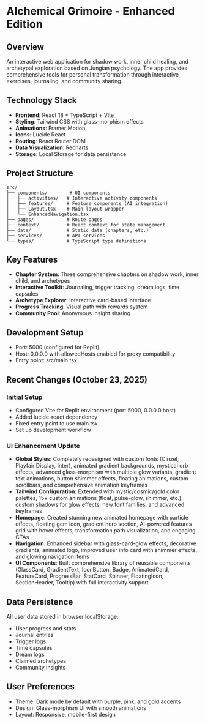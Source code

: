 # Alchemical Grimoire - Enhanced Edition

## Overview
An interactive web application for shadow work, inner child healing, and archetypal exploration based on Jungian psychology. The app provides comprehensive tools for personal transformation through interactive exercises, journaling, and community sharing.

## Technology Stack
- **Frontend**: React 18 + TypeScript + Vite
- **Styling**: Tailwind CSS with glass-morphism effects
- **Animations**: Framer Motion
- **Icons**: Lucide React
- **Routing**: React Router DOM
- **Data Visualization**: Recharts
- **Storage**: Local Storage for data persistence

## Project Structure
```
src/
├── components/        # UI components
│   ├── activities/   # Interactive activity components
│   ├── features/     # Feature components (AI integration)
│   ├── Layout.tsx    # Main layout wrapper
│   └── EnhancedNavigation.tsx
├── pages/            # Route pages
├── context/          # React context for state management
├── data/             # Static data (chapters, etc.)
├── services/         # API services
└── types/            # TypeScript type definitions
```

## Key Features
- **Chapter System**: Three comprehensive chapters on shadow work, inner child, and archetypes
- **Interactive Toolkit**: Journaling, trigger tracking, dream logs, time capsules
- **Archetype Explorer**: Interactive card-based interface
- **Progress Tracking**: Visual path with rewards system
- **Community Pool**: Anonymous insight sharing

## Development Setup
- Port: 5000 (configured for Replit)
- Host: 0.0.0.0 with allowedHosts enabled for proxy compatibility
- Entry point: src/main.tsx

## Recent Changes (October 23, 2025)
### Initial Setup
- Configured Vite for Replit environment (port 5000, 0.0.0.0 host)
- Added lucide-react dependency
- Fixed entry point to use main.tsx
- Set up development workflow

### UI Enhancement Update
- **Global Styles**: Completely redesigned with custom fonts (Cinzel, Playfair Display, Inter), animated gradient backgrounds, mystical orb effects, advanced glass-morphism with multiple glow variants, gradient text animations, button shimmer effects, floating animations, custom scrollbars, and comprehensive animation keyframes
- **Tailwind Configuration**: Extended with mystic/cosmic/gold color palettes, 15+ custom animations (float, pulse-glow, shimmer, etc.), custom shadows for glow effects, new font families, and advanced keyframes
- **Homepage**: Created stunning new animated homepage with particle effects, floating gem icon, gradient hero section, AI-powered features grid with hover effects, transformation path visualization, and engaging CTAs
- **Navigation**: Enhanced sidebar with glass-card-glow effects, decorative gradients, animated logo, improved user info card with shimmer effects, and glowing navigation items
- **UI Components**: Built comprehensive library of reusable components (GlassCard, GradientText, IconButton, Badge, AnimatedCard, FeatureCard, ProgressBar, StatCard, Spinner, FloatingIcon, SectionHeader, Tooltip) with full interactivity support

## Data Persistence
All user data stored in browser localStorage:
- User progress and stats
- Journal entries
- Trigger logs
- Time capsules
- Dream logs
- Claimed archetypes
- Community insights

## User Preferences
- Theme: Dark mode by default with purple, pink, and gold accents
- Design: Glass-morphism UI with smooth animations
- Layout: Responsive, mobile-first design
